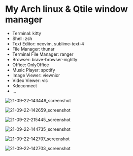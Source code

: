 # My Arch linux & Qtile window manager
- Terminal: kitty
- Shell: zsh
- Text Editor: neovim, sublime-text-4
- File Manager: thunar
- Terminal File Manager: ranger
- Browser: brave-browser-nightly
- Office: OnlyOffice
- Music Player: spotify
- Image Viewer: viewnior
- Video Viewer: vlc
- Kdeconnect
- ...

![21-09-22-143449_screenshot](https://user-images.githubusercontent.com/89382043/134371568-9a1e4bed-b57f-454f-9bcd-784ef23a35d5.jpg)

![21-09-22-142659_screenshot](https://user-images.githubusercontent.com/89382043/134371703-1fe006df-28db-4920-84e5-429aea62ea29.jpg)

![21-09-22-215445_screenshot](https://user-images.githubusercontent.com/89382043/134371743-2040aa11-1ba8-4bd0-bd62-cb3608b04af7.jpg)

![21-09-22-144735_screenshot](https://user-images.githubusercontent.com/89382043/134371818-87b484e0-aaa7-46e0-b7d3-f8d498d80a28.jpg)

![21-09-22-142707_screenshot](https://user-images.githubusercontent.com/89382043/134371864-a59dc622-5e1c-4db5-bc41-6dd2aba68ee7.jpg)

![21-09-22-142703_screenshot](https://user-images.githubusercontent.com/89382043/134371908-e1f3fb76-3c33-4881-b999-f8238e701ef1.jpg)
